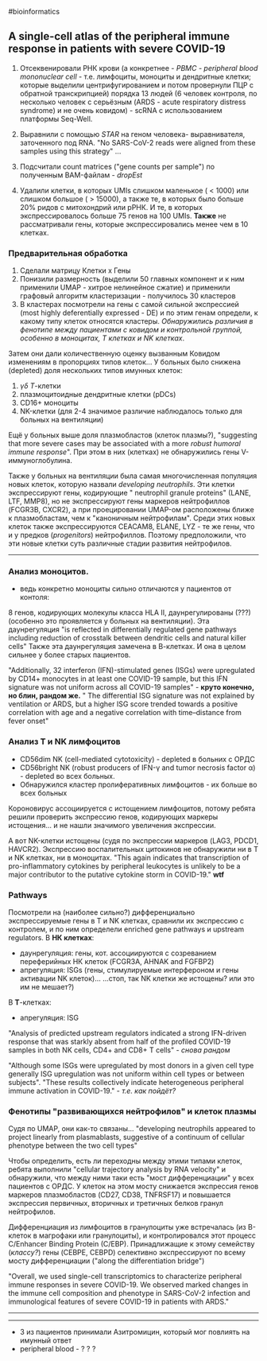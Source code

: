  #bioinformatics

## A single-cell atlas of the peripheral immune response in patients with severe COVID-19

1. Отсеквенировали РНК крови (а конкретнее - _PBMC - peripheral blood mononuclear cell_ - т.е. лимфоциты, моноциты и дендритные клетки; которые выделили центрифугированием и потом провернули ПЦР с обратной транскрипцией) порядка 13 людей (6 человек контроля, по несколько человек  с серьёзным (ARDS - acute respiratory distress syndrome) и не очень ковидом) - scRNA с использованием платформы Seq-Well.

2. Выравнили с помощью _STAR_ на геном человека- выравнивателя, заточенного под RNA. "No SARS-CoV-2 reads were aligned from these samples using this strategy" ... 

3. Подсчитали count matrices ("gene counts per sample") по полученным BAM-файлам - _dropEst_ 

4. Удалили клетки, в которых UMIs слишком маленькое ( < 1000) или слишком большое ( > 15000), а также те, в которых было больше 20% ридов с митохондрий или рРНК. И те, в которых экспрессировалось больше 75 генов на 100 UMIs. __Также__ не рассматривали гены, которые экспрессировались менее чем в 10 клетках.

### Предварительная обработка

1. Сделали матрицу Клетки х Гены
2. Понизили размерность (выделили 50 главных компонент и к ним применили UMAP - хитрое нелинейное сжатие) и применили графовый алгоритм кластеризации - получилось 30 кластеров
3. В кластерах посмотрели на гены с самой сильной экспрессией (most highly deferentially expressed - DE) и по этим генам определи, к какому типу клеток относятся кластеры. 
	_Обнаружились различия в фенотипе между пациентами с ковидом и контрольной группой, особенно в моноцитах, Т клетках и NK клетках_.
	
Затем они дали количественную оценку вызванным Ковидом изменениям в пропорциях типов клеток... У больных было снижена (depleted) доля нескольких типов имунных клеток: 
1) $\gamma \delta\ T$-клетки 
2) плазмоцитоидные дендритные клетки (pDCs)
3) CD16+ моноциты
4) NK-клетки
(для 2-4 значимое различие наблюдалось только для больных на вентиляции)

Ещё у больных выше доля плазмобластов (клеток плазмы?), "suggesting that more severe cases may be associated with a more _robust humoral immune response_". При этом в них (клетках) не обнаружились гены V-иммуноглобулина.

Также у больных на вентиляции была самая многочисленная популяция новых клеток, которую назвали _developing neutrophils_. Эти клетки экспрессируют гены, кодирующие " neutrophil granule proteins" (LANE, LTF, MMP8), но не экспрессируют гены маркеров нейтрофиллов (FCGR3B, CXCR2), а при проецировании UMAP-ом расположены ближе к плазмобластам, чем к "каноничным нейтрофилам".
Среди этих новых клеток также экспрессируются CEACAM8, ELANE, LYZ - те же гены, что и у предков (_progenitors_) нейтрофиллов.
Поэтому предположили, что эти новые клетки суть различные стадии развития нейтрофилов.

---
### Анализ моноцитов.
- ведь конкретно моноциты сильно отличаются у пациентов от контоля:

8 генов, кодирующих молекулы класса HLA II, даунрегулированы (???) (особенно это проявляется у больных на вентиляции).
Эта даунрегуляция "is reflected in differentially regulated gene pathways including reduction of crosstalk between dendritic cells and natural killer cells"
Также эта даунрегуляция замечена в В-клетках. И она в целом сильнее у более старых пациентов.

"Additionally, 32 interferon (IFN)-stimulated genes (ISGs) were upregulated by CD14+ monocytes in at least one COVID-19 sample, but this IFN signature was not uniform across all COVID-19 samples" - __круто конечно, но блин, рандом же.__
" The differential ISG signature was not explained by ventilation or ARDS, but a higher ISG score trended towards a positive correlation with age and a negative correlation with time–distance from fever onset"

### Анализ Т и NK лимфоцитов

* CD56dim NK (cell-mediated cytotoxicity) - depleted в больних с ОРДС
*  CD56bright NK (robust producers of IFN-γ and tumor necrosis factor α) - depleted во всех больных.
*  Обнаружился кластер пролиферативных лимфоцитов - их больше во всех больных

Короновирус ассоциируется  с истощением лимфоцитов, потому ребята решили проверить экспрессию генов, кодирующих маркеры истощения... и не нашли значимого увеличения экспрессии.

А вот NK-клетки истощены (судя по экспрессии маркеров (LAG3, PDCD1, HAVCR2). 
Экспрессию воспалительных цитокинов не обнаружили ни в Т и NK клетках, ни в моноцитах. "This again indicates that transcription of pro-inflammatory cytokines by peripheral leukocytes is unlikely to be a major contributor to the putative cytokine storm in COVID-19." __wtf__

### Pathways
Посмотрели на (наиболее сильно?) дифференциально экспрессируемые гены в Т и NK клетках, сравнили их экспрессию с контролем, и по ним определели enriched gene pathways и upstream regulators. 
В __НК клетках__:
* даунрегуляция:  гены, кот. ассоциируются с созреванием переферийных НК клеток (FCGR3A, AHNAK and FGFBP2)
* апрегуляция: ISGs (гены, стимулируемые интерфероном и гены активации NK клеток)... ...стоп, так NK клетки же истощены? или это им не мешает?)

В __T__-клетках:
* апрегуляция: ISG

"Analysis of predicted upstream regulators indicated a strong IFN-driven response that was starkly absent from half of the profiled COVID-19 samples in both NK cells, CD4+ and CD8+ T cells" - _снова рандом_

"Although some ISGs were upregulated by most donors in a given cell type generally ISG upregulation was not uniform within cell types or between subjects".
"These results collectively indicate heterogeneous peripheral immune activation in COVID-19." - _т.е. как пойдёт?_

### Фенотипы "развивающихся нейтрофилов" и клеток плазмы
Судя по UMAP, они как-то связаны...
"developing neutrophils appeared to project linearly from plasmablasts, suggestive of a continuum of cellular phenotype between the two cell types"

Чтобы определить, есть ли переходны между этими типами клеток, ребята выполнили "cellular trajectory analysis by RNA velocity" и обнаружили, что между ними таки есть "мост дифференциации" у всех пациентов с ОРДС.
У клеток на этом мосту снижается экспрессия генов маркеров плазмобластов (CD27, CD38, TNFRSF17) и повышается экспрессия первичных, вторичных и третичных белков гранул нейтрофилов.

Дифференциация из лимфоцитов в гранулоциты уже встречалась (из В-клеток в магрофаки или гранулоциты), и контролировался этот процесс C/Enhancer Binding Protein (C/EBP).
Принадлижащие к этому семейству (_классу?_) гены (CEBPE, CEBPD) селективно экспрессируют по всему мосту дифференциации ("along the differentiation bridge")

"Overall, we used single-cell transcriptomics to characterize peripheral immune responses in severe COVID-19. We observed marked changes in the immune cell composition and phenotype in SARS-CoV-2 infection and immunological features of severe COVID-19 in patients with ARDS."

---
---
* 3 из пациентов принимали Азитромицин, который мог повлиять на имунный ответ
* peripheral blood - ? ? ?
